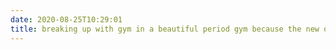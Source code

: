 ```yaml
---
date: 2020-08-25T10:29:01
title: breaking up with gym in a beautiful period gym because the new one has a heated pool (cowardice)
---
```

